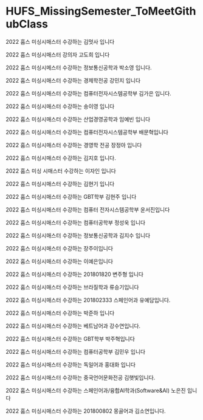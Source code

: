 # HUFS_MissingSemester_ToMeetGithubClass


2022 훕스 미싱시매스터 수강하는 김멋사 입니다

2022 훕스 미싱시매스터 강의자 고도희 입니다


2022 훕스 미싱시메스터 수강하는 정보통신공학과 박소영 입니다.

2022 훕스 미싱시매스터 수강하는 경제학전공 강민지 입니다

2022 훕스 미싱시매스터 수강하는 컴퓨터전자시스템공학부 김가은 입니다.

2022 훕스 미싱시매스터 수강하는 송이영 입니다

2022 훕스 미싱시매스터 수강하는 산업경영공학과 임예빈 입니다

2022 훕스 미싱시매스터 수강하는 컴퓨터전자시스템공학부 배문혁입니다

2022 훕스 미싱시매스터 수강하는 경영학 전공 장정아 입니다

2022 훕스 미싱시매스터 수강하는 김지호 입니다.

2022 훕스 미싱 시매스터 수강하는 이자인 입니다

2022 훕스 미싱시매스터 수강하는 김현기 입니다

2022 훕스 미싱시매스터 수강하는 GBT학부 김현주 입니다

2022 훕스 미싱시매스터 수강하는 컴퓨터 전자시스템공학부 윤서진입니다

2022 훕스 미싱시매스터 수강하는 컴퓨터공학부 정성욱 입니다

2022 훕스 미싱시매스터 수강하는 정보통신공학과 김지수 입니다

2022 훕스 미싱시매스터 수강하는 장주이입니다

2022 훕스 미싱시매스터 수강하는 이예은입니다

2022 훕스 미싱시매스터 수강하는 201801820 변주형 입니다

2022 훕스 미싱시매스터 수강하는 브라질학과 류승기입니다

2022 훕스 미싱시매스터 수강하는 201802333 스페인어과 유예담입니다.

2022 훕스 미싱시매스터 수강하는 박준하 입니다

2022 훕스 미싱시매스터 수강하는 베트남어과 강수연입니다.

2022 훕스 미싱시매스터 수강하는 GBT학부 박주혁입니다

2022 훕스 미싱시매스터 수강하는 컴퓨터공학부 김민우 입니다

2022 훕스 미싱시매스터 수강하는 독일어과 홍대화 입니다

2022 훕스 미싱시매스터 수강하는 중국언어문화전공 김햇빛입니다.

2022 훕스 미싱시매스터 수강하는 스페인어과/융합AI학과(Software&AI) 노은진 입니다

2022 훕스 미싱시매스터 수강하는 201800802 몽골어과 김소연입니다.